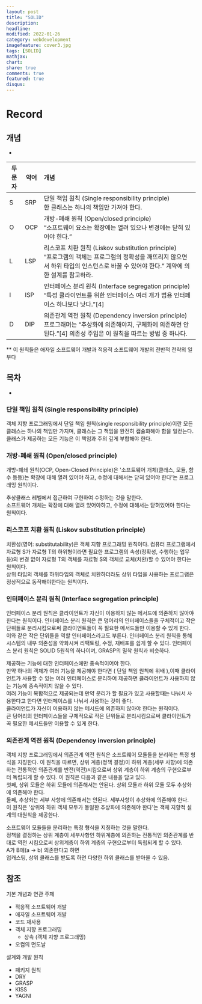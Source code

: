 ```yaml
---
layout: post
title: "SOLID"
description: 
headline: 
modified: 2022-01-26
category: webdevelopment
imagefeature: cover3.jpg
tags: [SOLID]
mathjax: 
chart: 
share: true
comments: true
featured: true
disqus:
---
```


# Record
## 개념
- 


| 두문자 | 약어 | 개념 |
|------|------|:------|
| S	| SRP	| 단일 책임 원칙 (Single responsibility principle) <br> 한 클래스는 하나의 책임만 가져야 한다. |
| O	| OCP	| 개방-폐쇄 원칙 (Open/closed principle)  <br> “소프트웨어 요소는 확장에는 열려 있으나 변경에는 닫혀 있어야 한다.” |
| L	| LSP	| 리스코프 치환 원칙 (Liskov substitution principle) <br> “프로그램의 객체는 프로그램의 정확성을 깨뜨리지 않으면서 하위 타입의 인스턴스로 바꿀 수 있어야 한다.” 계약에 의한 설계를 참고하라. |
| I	| ISP	| 인터페이스 분리 원칙 (Interface segregation principle) <br> “특정 클라이언트를 위한 인터페이스 여러 개가 범용 인터페이스 하나보다 낫다.”[4] |
| D	| DIP	| 의존관계 역전 원칙 (Dependency inversion principle) <br> 프로그래머는 “추상화에 의존해야지, 구체화에 의존하면 안된다.”[4] 의존성 주입은 이 원칙을 따르는 방법 중 하나다. |


** 이 원칙들은 애자일 소프트웨어 개발과 적응적 소프트웨어 개발의 전반적 전략의 일부다

## 목차
- [](#)

### 단일 책임 원칙 (Single responsibility principle)
객체 지향 프로그래밍에서 단일 책임 원칙(single responsibility principle)이란 모든 클래스는 하나의 책임만 가지며, 클래스는 그 책임을 완전히 캡슐화해야 함을 일컫는다. 클래스가 제공하는 모든 기능은 이 책임과 주의 깊게 부합해야 한다.

### 개방-폐쇄 원칙 (Open/closed principle)
개방-폐쇄 원칙(OCP, Open-Closed Principle)은 '소프트웨어 개체(클래스, 모듈, 함수 등등)는 확장에 대해 열려 있어야 하고, 수정에 대해서는 닫혀 있어야 한다'는 프로그래밍 원칙이다.<br>

추상클래스 레벨에서 접근하여 구현하여 수정하는 것을 말한다.<br>
소프트웨어 개체는 확장에 대해 열려 있어야하고, 수정에 대해서는 닫혀있어야 한다는 원칙이다.<br>

### 리스코프 치환 원칙 (Liskov substitution principle)
치환성(영어: substitutability)은 객체 지향 프로그래밍 원칙이다. 컴퓨터 프로그램에서 자료형 S가 자료형 T의 하위형이라면 필요한 프로그램의 속성(정확성, 수행하는 업무 등)의 변경 없이 자료형 T의 객체를 자료형 S의 객체로 교체(치환)할 수 있어야 한다는 원칙이다.<br>
상위 타입의 객체를 하위타입의 객체로 치환하더라도 상위 타입을 사용하는 프로그램은 정상적으로 동작해야한다는 원칙이다.

### 인터페이스 분리 원칙 (Interface segregation principle)
인터페이스 분리 원칙은 클라이언트가 자신이 이용하지 않는 메서드에 의존하지 않아야 한다는 원칙이다. 인터페이스 분리 원칙은 큰 덩어리의 인터페이스들을 구체적이고 작은 단위들로 분리시킴으로써 클라이언트들이 꼭 필요한 메서드들만 이용할 수 있게 한다. 이와 같은 작은 단위들을 역할 인터페이스라고도 부른다. 인터페이스 분리 원칙을 통해 시스템의 내부 의존성을 약화시켜 리팩토링, 수정, 재배포를 쉽게 할 수 있다. 인터페이스 분리 원칙은 SOLID 5원칙의 하나이며, GRASP의 밀착 원칙과 비슷하다.

제공하는 기능에 대한 인터페이스에만 종속적이어야 한다.<br>
만약 하나의 객체가 여러 기능을 제공해야 한다면 ( 단일 책임 원칙에 위배 ),이때 클라이언트가 사용할 수 있는 여러 인터페이스로 분리하여 제공하면 클라이언트가 사용하지 않는 기능에 종속적이지 않을 수 있다.<br>
여러 기능이 복합적으로 제공되는데 만약 분리가 할 필요가 있고 사용할때는 나눠서 사용한다고 한다면 인터페이스를 나눠서 사용하는 것이 좋다.<br>
클라이언트가 자신이 이용하지 않는 메서드에 의존하지 않아야 한다는 원칙이다. <br>
큰 덩어리의 인터페이스들을 구체적으로 작은 단위들로 분리시킴으로써 클라이언트가 꼭 필요한 메서드들만 이용할 수 있게 한다.<br>

### 의존관계 역전 원칙 (Dependency inversion principle)
객체 지향 프로그래밍에서 의존관계 역전 원칙은 소프트웨어 모듈들을 분리하는 특정 형식을 지칭한다. 이 원칙을 따르면, 상위 계층(정책 결정)이 하위 계층(세부 사항)에 의존하는 전통적인 의존관계를 반전(역전)시킴으로써 상위 계층이 하위 계층의 구현으로부터 독립되게 할 수 있다. 이 원칙은 다음과 같은 내용을 담고 있다.<br>
    첫째, 상위 모듈은 하위 모듈에 의존해서는 안된다. 상위 모듈과 하위 모듈 모두 추상화에 의존해야 한다.<br>
    둘째, 추상화는 세부 사항에 의존해서는 안된다. 세부사항이 추상화에 의존해야 한다.<br>
이 원칙은 '상위와 하위 객체 모두가 동일한 추상화에 의존해야 한다'는 객체 지향적 설계의 대원칙을 제공한다.<br>


소프트웨어 모듈들을 분리하는 특정 형식을 지칭하는 것을 말한다.<br>
정책을 결정하는 상위 계층이 세부사항인 하위계층에 의존하는 전통적인 의존관계를 반대로 역전 시킴으로써 상위계층이 하위 계층의 구현으로부터 독립되게 할 수 있다.<br>
A가 B에(a -> b) 의존한다고 하면 <br>
업캐스팅, 상위 클래스를 받도록 하면 다양한 하위 클래스를 받아올 수 있음.<br>



## 참조

기본 개념과 연관 주제
- 적응적 소프트웨어 개발
- 애자일 소프트웨어 개발
- 코드 재사용
- 객체 지향 프로그래밍
    - 상속 (객체 지향 프로그래밍)
- 오컴의 면도날

설계와 개발 원칙
- 패키지 원칙
- DRY
- GRASP
- KISS
- YAGNI

